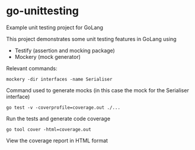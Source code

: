 # go-unittesting

Example unit testing project for GoLang

This project demonstrates some unit testing features in GoLang using

* Testify (assertion and mocking package)
* Mockery (mock generator)

Relevant commands:

```
mockery -dir interfaces -name Serialiser
```

Command used to generate mocks (in this case the mock for the Serialiser interface)

```
go test -v -coverprofile=coverage.out ./...
```

Run the tests and generate code coverage

```
go tool cover -html=coverage.out
```

View the coverage report in HTML format
